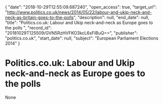 {
  "date": "2018-10-29T12:55:09.687240", 
  "open_access": true, 
  "target_url": "http://www.politics.co.uk/news/2014/05/22/labour-and-ukip-neck-and-neck-as-britain-goes-to-the-polls", 
  "description": null, 
  "end_date": null, 
  "title": "Politics.co.uk: Labour and Ukip neck-and-neck as Europe goes to the polls ", 
  "record_id": "20181029T125509/GVN5RzHVFKO3kcL6xFIBuQ==", 
  "publisher": "politics.co.uk", 
  "start_date": null, 
  "subject": "European Parliament Elections 2014"
}

# Politics.co.uk: Labour and Ukip neck-and-neck as Europe goes to the polls 

None